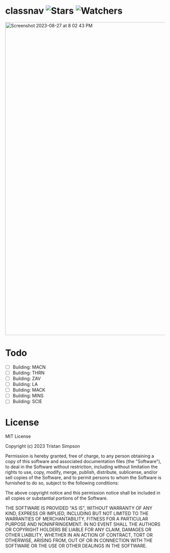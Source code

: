 # classnav ![Stars](https://img.shields.io/github/stars/realTristan/classnav?color=brightgreen) ![Watchers](https://img.shields.io/github/watchers/realTristan/classnav?label=Watchers)
<img width="986" alt="Screenshot 2023-08-27 at 8 02 43 PM" src="https://github.com/realTristan/classnav/assets/75189508/c01fbc60-73c9-41b4-8c4b-a2d4b61f3394">

# Todo
- [ ] Building: MACN
- [ ] Building: THRN
- [ ] Building: ZAV
- [ ] Building: LA
- [ ] Building: MACK
- [ ] Building: MINS
- [ ] Building: SCIE

# License
MIT License

Copyright (c) 2023 Tristan Simpson

Permission is hereby granted, free of charge, to any person obtaining a copy
of this software and associated documentation files (the "Software"), to deal
in the Software without restriction, including without limitation the rights
to use, copy, modify, merge, publish, distribute, sublicense, and/or sell
copies of the Software, and to permit persons to whom the Software is
furnished to do so, subject to the following conditions:

The above copyright notice and this permission notice shall be included in all
copies or substantial portions of the Software.

THE SOFTWARE IS PROVIDED "AS IS", WITHOUT WARRANTY OF ANY KIND, EXPRESS OR
IMPLIED, INCLUDING BUT NOT LIMITED TO THE WARRANTIES OF MERCHANTABILITY,
FITNESS FOR A PARTICULAR PURPOSE AND NONINFRINGEMENT. IN NO EVENT SHALL THE
AUTHORS OR COPYRIGHT HOLDERS BE LIABLE FOR ANY CLAIM, DAMAGES OR OTHER
LIABILITY, WHETHER IN AN ACTION OF CONTRACT, TORT OR OTHERWISE, ARISING FROM,
OUT OF OR IN CONNECTION WITH THE SOFTWARE OR THE USE OR OTHER DEALINGS IN THE
SOFTWARE.
